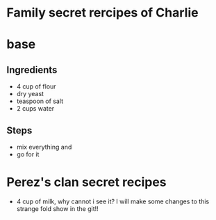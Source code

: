 # Family secret rercipes of Charlie

# base

## Ingredients
- 4 cup of flour
- dry yeast
- teaspoon of salt
- 2 cups water

## Steps
- mix everything and
- go for it

# Perez's clan secret recipes
- 4 cup of milk,
why cannot i see it?
I will make some changes to this strange fold
show in the git!!